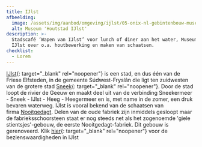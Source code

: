 ```yaml
---
title: IJlst
afbeelding:
  image: /assets/img/aanbod/omgeving/ijlst/05-onix-nl-gebintenbouw-museum-houtstad-ijlst-800x534-1.jpg
  alt: Museum 'Houtstad IJlst'
description: >-
  Stadscafé ‘Wapen van IJlst’ voor lunch of diner aan het water, Museum Houtstad
  IJlst over o.a. houtbewerking en maken van schaatsen.
checklist:
  - Lorem
---
```


[IJlst](<https://nl.wikipedia.org/wiki/IJlst_(stad)>){: target="\_blank" rel="noopener"}&nbsp;is een stad, en dus één van de Friese Elfsteden, in de gemeente S&uacute;dwest-Frysl&acirc;n die ligt ten zuidwesten van de grotere stad&nbsp;[Sneek](https://www.sneek.nl/nl/){: target="\_blank" rel="noopener"}. Door de stad loopt de rivier de Geeuw en maakt deel uit van de verbinding Sneekermeer - Sneek - IJlst - Heeg - Heegermeer en is, met name in de zomer, een druk bevaren waterweg. IJlst is vooral bekend van de schaatsen van firma&nbsp;[Nooitgedagt](https://nl.wikipedia.org/wiki/Nooitgedagt). Delen van de oude fabriek zijn inmiddels gesloopt maar de fabrieksschoorsteen staat er nog steeds net als het zogenoemde 'giele stientsjes'-gebouw, de eerste Nooitgedagt-fabriek. Dit gebouw is gerenoveerd. Klik [hier](https://nl.wikipedia.org/wiki/Lijst_van_rijksmonumenten_in_IJlst){: target="\_blank" rel="noopener"} voor de bezienswaardigheden in IJlst

&nbsp;

&nbsp;
